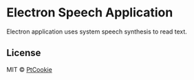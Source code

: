 # Electron Speech Application

Electron application uses system speech synthesis to read text.

## License

MIT &copy; [PtCookie](https://devlog.ptcookie.net/)
